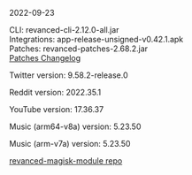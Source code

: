 2022-09-23
  
CLI: revanced-cli-2.12.0-all.jar  
Integrations: app-release-unsigned-v0.42.1.apk  
Patches: revanced-patches-2.68.2.jar  
[Patches Changelog](https://github.com/revanced/revanced-patches/releases/tag/v2.68.2)  

Twitter version: 9.58.2-release.0  

Reddit version: 2022.35.1  

YouTube version: 17.36.37  

Music (arm64-v8a) version: 5.23.50  

Music (arm-v7a) version: 5.23.50  

[revanced-magisk-module repo](https://github.com/j-hc/revanced-magisk-module)
